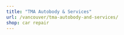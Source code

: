 ```yaml
---
title: "TMA Autobody & Services"
url: /vancouver/tma-autobody-and-services/
shop: car repair
---
```

